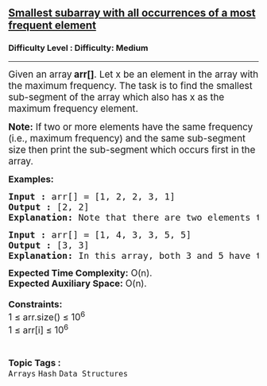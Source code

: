<h2><a href="https://www.geeksforgeeks.org/problems/smallest-subarray-with-all-occurrences-of-a-most-frequent-element2258/1?page=1&difficulty=Medium&status=unsolved,attempted&sortBy=accuracy">Smallest subarray with all occurrences of a most frequent element</a></h2><h3>Difficulty Level : Difficulty: Medium</h3><hr><div class="problems_problem_content__Xm_eO"><p><span style="font-size: 14pt;">Given an array<strong> arr[]</strong>. Let x be an element in the array with the maximum frequency. The task is to find the smallest sub-segment of the array which also has x as the maximum frequency element.</span></p>
<p><span style="font-size: 14pt;"><strong>Note:</strong> If two or more elements have the same frequency (i.e., maximum frequency) and the same sub-segment size then print the sub-segment<strong> </strong>which occurs first in the array.</span></p>
<p><span style="font-size: 18px;"><strong>Examples:</strong></span></p>
<pre><span style="font-size: 18px;"><strong>Input :</strong> arr[] = [1, 2, 2, 3, 1]
<strong>Output :</strong> [2, 2]
<strong>Explanation: </strong>Note that there are two elements that appear two times, 1 and 2. The smallest window for 1 is whole array and smallest window for 2 is [2, 2]. Since window for 2 is smaller, this is our output.</span></pre>
<pre><span style="font-size: 18px;"><strong>Input :</strong> arr[] = [1, 4, 3, 3, 5, 5] <strong>
Output :</strong> [3, 3] <br><strong>Explanation: </strong></span><span style="font-size: 18px;">In this array, both 3 and 5 have the highest frequency of 2. However, the sub-segment [3, 3] occurs earlier in the array than [5, 5], so the correct output is [3, 3].</span></pre>
<p><span style="font-size: 18px;"><strong>Expected Time Complexity:</strong> O(n).<br><strong>Expected Auxiliary Space:</strong> O(n).</span><br><span style="font-size: 18px;"><strong><br>Constraints:</strong><br>1 ≤ arr.size() ≤ 10<sup>6</sup><br>1 ≤ arr[i] ≤ 10<sup>6</sup></span></p></div><br><p><span style=font-size:18px><strong>Topic Tags : </strong><br><code>Arrays</code>&nbsp;<code>Hash</code>&nbsp;<code>Data Structures</code>&nbsp;